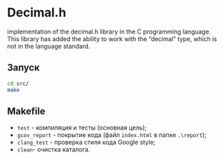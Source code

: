 # Decimal.h
implementation of the decimal.h library in the C programming language. This library has added the ability to work with the “decimal” type, which is not in the language standard.

## Запуск

   ```bash
   cd src/
   make
  ```

## Makefile
- `test` - компиляция и тесты (основная цель);
- `gcov_report` - покрытие кода (файл `index.html` в папке `.\report`);
- `clang_test` - проверка стиля кода Google style;
- `clean`- очистка каталога.
